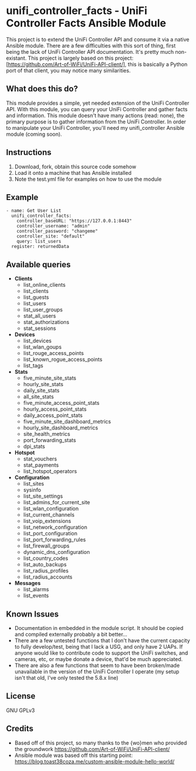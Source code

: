 # unifi_controller_facts - UniFi Controller Facts Ansible Module

This project is to extend the UniFi Controller API and consume it via a native Ansible module.
There are a few difficulties with this sort of thing, first being the lack of UniFi Controller API documentation.  It's pretty much non-existant.  This project is largely based on this project: [https://github.com/Art-of-WiFi/UniFi-API-client/], this is basically a Python port of that client, you may notice many similarities.

## What does this do?
This module provides a simple, yet needed extension of the UniFi Controller API.  With this module, you can query your UniFi Controller and gather facts and information.  This module doesn't have many actions (read: none), the primary purpose is to gather information from the UniFi Controller.  In order to manipulate your UniFi Controller, you'll need my unifi_controller Ansible module (coming soon).

## Instructions
1) Download, fork, obtain this source code somehow
2) Load it onto a machine that has Ansible installed
3) Note the test.yml file for examples on how to use the module

## Example
    - name: Get User List
      unifi_controller_facts:
        controller_baseURL: "https://127.0.0.1:8443"
        controller_username: "admin"
        controller_password: "changeme"
        controller_site: "default"
        query: list_users
      register: returnedData

## Available queries
* **Clients**
  * list_online_clients
  * list_clients
  * list_guests
  * list_users
  * list_user_groups
  * stat_all_users
  * stat_authorizations
  * stat_sessions
* **Devices**
  * list_devices
  * list_wlan_goups
  * list_rouge_access_points
  * list_known_rogue_access_points
  * list_tags
* **Stats**
  * five_minute_site_stats
  * hourly_site_stats
  * daily_site_stats
  * all_site_stats
  * five_minute_access_point_stats
  * hourly_access_point_stats
  * daily_access_point_stats
  * five_minute_site_dashboard_metrics
  * hourly_site_dashboard_metrics
  * site_health_metrics
  * port_forwarding_stats
  * dpi_stats
* **Hotspot**
  * stat_vouchers
  * stat_payments
  * list_hotspot_operators
* **Configuration**
  * list_sites
  * sysinfo
  * list_site_settings
  * list_admins_for_current_site
  * list_wlan_configuration
  * list_current_channels
  * list_voip_extensions
  * list_network_configuration
  * list_port_configuration
  * list_port_forwarding_rules
  * list_firewall_groups
  * dynamic_dns_configuration
  * list_country_codes
  * list_auto_backups
  * list_radius_profiles
  * list_radius_accounts
* **Messages**
  * list_alarms
  * list_events


## Known Issues
* Documentation in embedded in the module script.  It should be copied and compiled externally probably a bit better...
* There are a few untested functions that I don't have the current capacity to fully develop/test, being that I lack a USG, and only have 2 UAPs.  If anyone would like to contribute code to support the UniFi switches, and cameras, etc, or maybe donate a device, that'd be much appreciated.
* There are also a few functions that seem to have been broken/made unavailable in the version of the UniFi Controller I operate (my setup isn't that old, I've only tested the 5.8.x line)

## License
GNU GPLv3

## Credits
* Based off of this project, so many thanks to the {wo}men who provided the groundwork https://github.com/Art-of-WiFi/UniFi-API-client/
* Ansible module was based off this starting point: https://blog.toast38coza.me/custom-ansible-module-hello-world/
